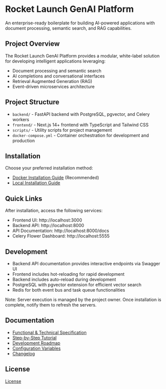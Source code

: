 # Rocket Launch GenAI Platform

An enterprise-ready boilerplate for building AI-powered applications with document processing, semantic search, and RAG capabilities.

## Project Overview

The Rocket Launch GenAI Platform provides a modular, white-label solution for developing intelligent applications leveraging:

- Document processing and semantic search
- AI completions and conversational interfaces
- Retrieval Augmented Generation (RAG)
- Event-driven microservices architecture

## Project Structure

- `backend/` - FastAPI backend with PostgreSQL, pgvector, and Celery workers
- `frontend/` - Next.js 14+ frontend with TypeScript and Tailwind CSS
- `scripts/` - Utility scripts for project management
- `docker-compose.yml` - Container orchestration for development and production

## Installation

Choose your preferred installation method:

- [Docker Installation Guide](docs/DOCKER_INSTALLATION.md) (Recommended)
- [Local Installation Guide](docs/LOCAL_INSTALLATION.md)

## Quick Links

After installation, access the following services:

- Frontend UI: http://localhost:3000
- Backend API: http://localhost:8000
- API Documentation: http://localhost:8000/docs
- Celery Flower Dashboard: http://localhost:5555

## Development

- Backend API documentation provides interactive endpoints via Swagger UI
- Frontend includes hot-reloading for rapid development
- Backend includes auto-reload during development
- PostgreSQL with pgvector extension for efficient vector search
- Redis for both event bus and task queue functionalities

Note: Server execution is managed by the project owner. Once installation is complete, notify them to refresh the servers.

## Documentation

- [Functional & Technical Specification](docs/FUNCTIONAL_TECH_SSF.md)
- [Step-by-Step Tutorial](docs/TUTORIAL.md)
- [Development Roadmap](docs/ROADMAP.md)
- [Configuration Variables](docs/CONFIGURATION.md)
- [Changelog](CHANGELOG.md)

## License

[License](LICENSE) 